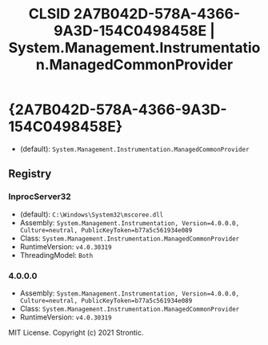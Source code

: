 ﻿---
title: "CLSID 2A7B042D-578A-4366-9A3D-154C0498458E | System.Management.Instrumentation.ManagedCommonProvider"
excerpt: What is COM-Object CLSID 2A7B042D-578A-4366-9A3D-154C0498458E?
---

# {2A7B042D-578A-4366-9A3D-154C0498458E}

* (default): `System.Management.Instrumentation.ManagedCommonProvider`

## Registry


### InprocServer32

* (default): `C:\Windows\System32\mscoree.dll`
* Assembly: `System.Management.Instrumentation, Version=4.0.0.0, Culture=neutral, PublicKeyToken=b77a5c561934e089`
* Class: `System.Management.Instrumentation.ManagedCommonProvider`
* RuntimeVersion: `v4.0.30319`
* ThreadingModel: `Both`

### 4.0.0.0

* Assembly: `System.Management.Instrumentation, Version=4.0.0.0, Culture=neutral, PublicKeyToken=b77a5c561934e089`
* Class: `System.Management.Instrumentation.ManagedCommonProvider`
* RuntimeVersion: `v4.0.30319`

MIT License. Copyright (c) 2021 Strontic.


